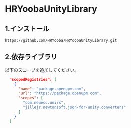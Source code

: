 # HRYoobaUnityLibrary
## 1.インストール
`https://github.com/HRYooba/HRYoobaUnityLibrary.git`

## 2.依存ライブラリ
以下のスコープを追加してください。
```json
  "scopedRegistries": [
    {
      "name": "package.openupm.com",
      "url": "https://package.openupm.com",
      "scopes": [
        "com.neuecc.unirx",
        "jillejr.newtonsoft.json-for-unity.converters"
      ]
    }
  ]
```

